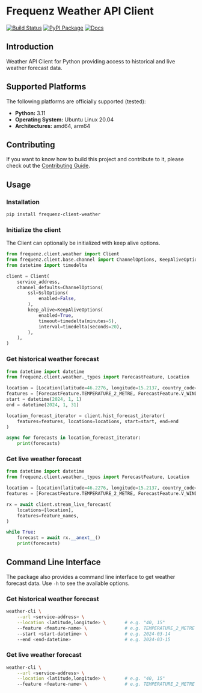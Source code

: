 # Frequenz Weather API Client

[![Build Status](https://github.com/frequenz-floss/frequenz-client-weather-python/actions/workflows/ci.yaml/badge.svg)](https://github.com/frequenz-floss/frequenz-client-weather-python/actions/workflows/ci.yaml)
[![PyPI Package](https://img.shields.io/pypi/v/frequenz-client-weather)](https://pypi.org/project/frequenz-client-weather/)
[![Docs](https://img.shields.io/badge/docs-latest-informational)](https://frequenz-floss.github.io/frequenz-client-weather-python/)

## Introduction

Weather API Client for Python providing access to historical and live weather forecast data.

## Supported Platforms

The following platforms are officially supported (tested):

- **Python:** 3.11
- **Operating System:** Ubuntu Linux 20.04
- **Architectures:** amd64, arm64

## Contributing

If you want to know how to build this project and contribute to it, please
check out the [Contributing Guide](CONTRIBUTING.md).

## Usage

### Installation

```bash
pip install frequenz-client-weather
```

### Initialize the client

The Client can optionally be initialized with keep alive options.

```python
from frequenz.client.weather import Client
from frequenz.client.base.channel import ChannelOptions, KeepAliveOptions, SslOptions
from datetime import timedelta

client = Client(
    service_address,
    channel_defaults=ChannelOptions(
        ssl=SslOptions(
            enabled=False,
        ),
        keep_alive=KeepAliveOptions(
            enabled=True,
            timeout=timedelta(minutes=5),
            interval=timedelta(seconds=20),
        ),
    ),
)
```

### Get historical weather forecast

```python
from datetime import datetime
from frequenz.client.weather._types import ForecastFeature, Location

location = [Location(latitude=46.2276, longitude=15.2137, country_code="DE")]
features = [ForecastFeature.TEMPERATURE_2_METRE, ForecastFeature.V_WIND_COMPONENT_10_METRE]
start = datetime(2024, 1, 1)
end = datetime(2024, 1, 31)

location_forecast_iterator = client.hist_forecast_iterator(
    features=features, locations=locations, start=start, end=end
)

async for forecasts in location_forecast_iterator:
    print(forecasts)
```

### Get live weather forecast

```python
from datetime import datetime
from frequenz.client.weather._types import ForecastFeature, Location

location = [Location(latitude=46.2276, longitude=15.2137, country_code="DE")]
features = [ForecastFeature.TEMPERATURE_2_METRE, ForecastFeature.V_WIND_COMPONENT_10_METRE]

rx = await client.stream_live_forecast(
    locations=[location],
    features=feature_names,
)

while True:
    forecast = await rx.__anext__()
    print(forecasts)
```

## Command Line Interface

The package also provides a command line interface to get weather forecast data.
Use `-h` to see the available options.

### Get historical weather forecast

```bash
weather-cli \
    --url <service-address> \
    --location <latitude,longitude> \       # e.g. "40, 15"
    --feature <feature-name> \              # e.g. TEMPERATURE_2_METRE
    --start <start-datetime> \              # e.g. 2024-03-14
    --end <end-datetime>                    # e.g. 2024-03-15
```

### Get live weather forecast

```bash
weather-cli \
    --url <service-address> \
    --location <latitude,longitude> \       # e.g. "40, 15"
    --feature <feature-name> \              # e.g. TEMPERATURE_2_METRE
```

